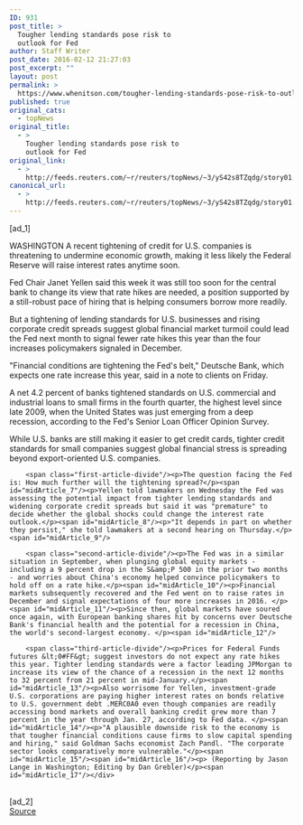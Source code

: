 ```yaml
---
ID: 931
post_title: >
  Tougher lending standards pose risk to
  outlook for Fed
author: Staff Writer
post_date: 2016-02-12 21:27:03
post_excerpt: ""
layout: post
permalink: >
  https://www.whenitson.com/tougher-lending-standards-pose-risk-to-outlook-for-fed/
published: true
original_cats:
  - topNews
original_title:
  - >
    Tougher lending standards pose risk to
    outlook for Fed
original_link:
  - >
    http://feeds.reuters.com/~r/reuters/topNews/~3/yS42s8TZqdg/story01.htm
canonical_url:
  - >
    http://feeds.reuters.com/~r/reuters/topNews/~3/yS42s8TZqdg/story01.htm
---
```

 [ad_1]
<br><div id="articleText">
<span id="midArticle_start"/>

<span id="midArticle_0"/><span class="focusParagraph" readability="4"><p><span class="articleLocation">WASHINGTON</span> A recent tightening of credit for U.S. companies is threatening to undermine economic growth, making it less likely the Federal Reserve will raise interest rates anytime soon.</p></span><span id="midArticle_1"/><p>Fed Chair Janet Yellen said this week it was still too soon for the central bank to change its view that rate hikes are needed, a position supported by a still-robust pace of hiring that is helping consumers borrow more readily.</p><span id="midArticle_2"/><p>But a tightening of lending standards for U.S. businesses and rising corporate credit spreads suggest global financial market turmoil could lead the Fed next month to signal fewer rate hikes this year than the four increases policymakers signaled in December.</p><span id="midArticle_3"/><p>"Financial conditions are tightening the Fed's belt," Deutsche Bank, which expects one rate increase this year, said in a note to clients on Friday. </p><span id="midArticle_4"/><p>A net 4.2 percent of banks tightened standards on U.S. commercial and industrial loans to small firms in the fourth quarter, the highest level since late 2009, when the United States was just emerging from a deep recession, according to the Fed's Senior Loan Officer Opinion Survey. </p><span id="midArticle_5"/><p>While U.S. banks are still making it easier to get credit cards, tighter credit standards for small companies suggest global financial stress is spreading beyond export-oriented U.S. companies. </p><span id="midArticle_6"/>
        
        <span class="first-article-divide"/><p>The question facing the Fed is: How much further will the tightening spread?</p><span id="midArticle_7"/><p>Yellen told lawmakers on Wednesday the Fed was assessing the potential impact from tighter lending standards and widening corporate credit spreads but said it was "premature" to decide whether the global shocks could change the interest rate outlook.</p><span id="midArticle_8"/><p>"It depends in part on whether they persist," she told lawmakers at a second hearing on Thursday.</p><span id="midArticle_9"/>
        
        <span class="second-article-divide"/><p>The Fed was in a similar situation in September, when plunging global equity markets - including a 9 percent drop in the S&amp;P 500 in the prior two months - and worries about China's economy helped convince policymakers to hold off on a rate hike.</p><span id="midArticle_10"/><p>Financial markets subsequently recovered and the Fed went on to raise rates in December and signal expectations of four more increases in 2016. </p><span id="midArticle_11"/><p>Since then, global markets have soured once again, with European banking shares hit by concerns over Deutsche Bank's financial health and the potential for a recession in China, the world's second-largest economy. </p><span id="midArticle_12"/>
        
        <span class="third-article-divide"/><p>Prices for Federal Funds futures &lt;0#FF&gt; suggest investors do not expect any rate hikes this year. Tighter lending standards were a factor leading JPMorgan to increase its view of the chance of a recession in the next 12 months to 32 percent from 21 percent in mid-January.</p><span id="midArticle_13"/><p>Also worrisome for Yellen, investment-grade U.S. corporations are paying higher interest rates on bonds relative to U.S. government debt .MERC0A0 even though companies are readily accessing bond markets and overall banking credit grew more than 7 percent in the year through Jan. 27, according to Fed data. </p><span id="midArticle_14"/><p>"A plausible downside risk to the economy is that tougher financial conditions cause firms to slow capital spending and hiring," said Goldman Sachs economist Zach Pandl. "The corporate sector looks comparatively more vulnerable."</p><span id="midArticle_15"/><span id="midArticle_16"/><p> (Reporting by Jason Lange in Washington; Editing by Dan Grebler)</p><span id="midArticle_17"/></div>
<br>[ad_2]
<br><a href="http://feeds.reuters.com/~r/reuters/topNews/~3/yS42s8TZqdg/story01.htm">Source </a>